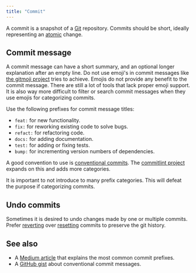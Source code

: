 ```yaml
---
title: "Commit"
---
```


A commit is a snapshot of a [Git](git) repository. Commits should be short, ideally representing an [atomic](atomic) change.

## Commit message
A commit message can have a short summary, and an optional longer explanation after an empty line. Do not use emoji's in commit messages like [the gitmoji project](https://gitmoji.dev/) tries to achieve.
Emojis do not provide any benefit to the commit message.
There are still a lot of tools that lack proper emoji support.
It is also way more difficult to filter or search commit messages when they use emojis for categorizing commits.

Use the following prefixes for commit message titles:

* `feat:` for new functionality.
* `fix:` for reworking existing code to solve bugs.
* `refact:` for refactoring code.
* `docs:` for adding documentation.
* `test:` for adding or fixing tests.
* `bump:` for incrementing version numbers of dependencies.

A good convention to use is [conventional commits](https://www.conventionalcommits.org).
The [commitlint project](https://github.com/conventional-changelog/commitlint) expands on this and adds more categories.

It is important to not introduce to many prefix categories.
This will defeat the purpose if categorizing commits.

## Undo commits
Sometimes it is desired to undo changes made by one or multiple commits.
Prefer [reverting](revert) over [resetting](reset) commits to preserve the git history.

## See also
* A [Medium article](https://medium.com/neudesic-innovation/conventional-commits-a-better-way-78d6785c2e08) that explains the most common commit prefixes.
* A [GitHub gist](https://gist.github.com/qoomon/5dfcdf8eec66a051ecd85625518cfd13) about conventional commit messages.
